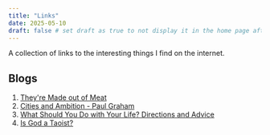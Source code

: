 ```yaml
---
title: "Links"
date: 2025-05-10
draft: false # set draft as true to not display it in the home page after running hugo server with -D flag
---
```


A collection of links to the interesting things I find on the internet.

## Blogs
1. [They're Made out of Meat](https://www.mit.edu/people/dpolicar/writing/prose/text/thinkingMeat.html)
2. [Cities and Ambition - Paul Graham](https://paulgraham.com/cities.html)
3. [What Should You Do with Your Life? Directions and Advice](https://guzey.com/personal/what-should-you-do-with-your-life/)
4. [Is God a Taoist?](https://www.mit.edu/people/dpolicar/writing/prose/text/godTaoist.html)

<!-- 
## Tweets

1. [# on shortification of "learning" - Andrej Karpathy](https://x.com/karpathy/status/1756380066580455557)
2. [Go for a run](https://x.com/amor_fatti/status/1843830386746634591) -->
